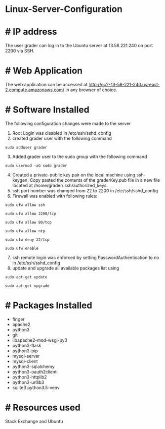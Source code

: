 # Linux-Server-Configuration

# # IP address
The user grader can log in to the Ubuntu server at 13.58.221.240 on port 2200 via SSH.
# # Web Application
The web application can be accessed at http://ec2-13-58-221-240.us-east-2.compute.amazonaws.com/ in any browser of choice.
# # Software Installed
The following configuration changes were made to the server
1. Root Login was disabled in /etc/ssh/sshd_config
2. created grader user with the following command
```
sudo adduser grader
```
3. Added grader user to the sudo group with the following command
```
sudo usermod -aG sudo grader
```
4. Created a private-public key pair on the local machine using ssh-keygen. Copy pasted the contents of the graderKey.pub file in a new file located at /home/grader/.ssh/authorized_keys.
5. ssh port number was changed from 22 to 2200 in /etc/ssh/sshd_config
6. Firewall was enabled with following rules:
```
sudo ufw allow ssh
```
```
sudo ufw allow 2200/tcp
```
```
sudo ufw allow 80/tcp
```
```
sudo ufw allow ntp
```
```
sudo ufw deny 22/tcp
```
```
sudo ufw enable
```
7. ssh remote login was enforced by setting PasswordAuthentication to no in /etc/ssh/sshd_config 
8. update and upgrade all available packages list using 
```
sudo apt-get update
```
```
sudo apt-get upgrade
```
# # Packages Installed
- finger
- apache2
- python3
- git
- libapache2-mod-wsgi-py3
- python3-flask
- python3-pip
- mysql-server
- mysql-client
- python3-sqlalchemy
- python3-oauth2client
- python3-httplib2
- python3-urllib3
- sqlite3
python3.5-venv
# # Resources used
Stack Exchange and Ubuntu
